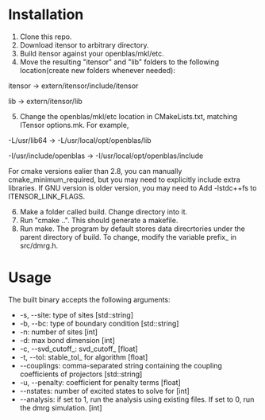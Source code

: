# Installation

1. Clone this repo.
2. Download itensor to arbitrary directory.
3. Build itensor against your openblas/mkl/etc.
4. Move the resulting "itensor" and "lib" folders to the following location(create new folders whenever needed):

itensor -> extern/itensor/include/itensor

lib -> extern/itensor/lib

5. Change the openblas/mkl/etc location in CMakeLists.txt, matching ITensor options.mk. For example,

-L/usr/lib64 -> -L/usr/local/opt/openblas/lib

-I/usr/include/openblas -> -I/usr/local/opt/openblas/include

For cmake versions ealier than 2.8, you can manually cmake_minimum_required, but you may need to explicitly include extra libraries. If GNU version is older version, you may need to Add -lstdc++fs to ITENSOR_LINK_FLAGS.

6. Make a folder called build. Change directory into it.
7. Run "cmake ..". This should generate a makefile.
8. Run make. The program by default stores data direcrtories under the parent directory of build. To change, modify the variable prefix_ in src/dmrg.h.

# Usage

The built binary accepts the following arguments:

* -s, --site: type of sites [std::string]
* -b, --bc: type of boundary condition [std::string]
* -n: number of sites [int]
* -d: max bond dimension [int]
* -c, --svd_cutoff_: svd_cutoff_ [float]
* -t, --tol: stable_tol_ for algorithm [float]
* --couplings: comma-separated string containing the coupling coefficients of projectors [std::string]
* -u, --penalty: coefficient for penalty terms [float]
* --nstates: number of excited states to solve for [int]
* --analysis: if set to 1, run the analysis using existing files. If set to 0, run the dmrg simulation. [int]
